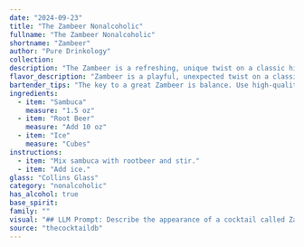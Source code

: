 ```yaml
---
date: "2024-09-23"
title: "The Zambeer Nonalcoholic"
fullname: "The Zambeer Nonalcoholic"
shortname: "Zambeer"
author: "Pure Drinkology"
collection:
description: "The Zambeer is a refreshing, unique twist on a classic highball cocktail.  Its origins are likely modern, merging the anise-flavored liqueur of Sambuca with the sweetness of root beer for a playful, fizzy experience. "
flavor_description: "Zambeer is a playful, unexpected twist on a classic. The licorice and anise flavors of Sambuca dance with the creamy sweetness of root beer, creating a surprisingly harmonious blend.  The coolness of the ice accentuates the sweetness, while the subtle bitterness of the root beer adds complexity. This is a refreshing cocktail that's both sweet and intriguing. "
bartender_tips: "The key to a great Zambeer is balance. Use high-quality Sambuca for its anise flavor. Start with a 1:2 ratio of Sambuca to Root Beer, but adjust to taste. Don't over-ice; you want the Sambuca to shine through. For a visual touch, layer the Sambuca on the bottom, then gently add the Root Beer over it. "
ingredients:
  - item: "Sambuca"
    measure: "1.5 oz"
  - item: "Root Beer"
    measure: "Add 10 oz"
  - item: "Ice"
    measure: "Cubes"
instructions:
  - item: "Mix sambuca with rootbeer and stir."
  - item: "Add ice."
glass: "Collins Glass"
category: "nonalcoholic"
has_alcohol: true
base_spirit:
family: ""
visual: "## LLM Prompt: Describe the appearance of a cocktail called Zambeer made with Sambuca, Root Beer, and ice. **Focus on the following details:*** **Color:** What is the overall color of the drink? Is it uniform or layered? * **Clarity:** Is the drink clear, cloudy, or opaque? * **Texture:** Is the drink smooth, bubbly, or icy?* **Garnish:** Does the drink have any garnish? If so, describe its color and texture.* **Glassware:** What kind of glass is the drink served in? What does the drink look like in the glass? **Use descriptive language to evoke a vivid image of the Zambeer cocktail.** "
source: "thecocktaildb"
---
```


